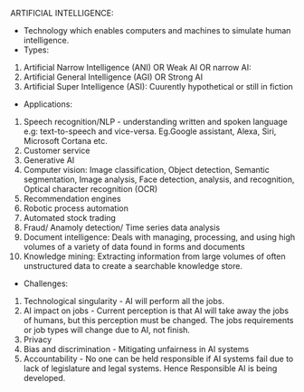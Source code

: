 ARTIFICIAL INTELLIGENCE:

- Technology which enables computers and machines to simulate human intelligence.
- Types:

1. Artificial Narrow Intelligence (ANI) OR Weak AI OR narrow AI:
2. Artificial General Intelligence (AGI) OR Strong AI
3. Artificial Super Intelligence (ASI): Cuurently hypothetical or still in fiction

- Applications:

1. Speech recognition/NLP - understanding written and spoken language e.g: text-to-speech and vice-versa. Eg.Google assistant, Alexa, Siri, Microsoft Cortana etc.
2. Customer service
3. Generative AI
4. Computer vision: Image classification, Object detection, Semantic segmentation, Image analysis, Face detection, analysis, and recognition, Optical character recognition (OCR)
5. Recommendation engines
6. Robotic process automation
7. Automated stock trading
8. Fraud/ Anamoly detection/ Time series data analysis
9. Document intelligence: Deals with managing, processing, and using high volumes of a variety of data found in forms and documents
10. Knowledge mining: Extracting information from large volumes of often unstructured data to create a searchable knowledge store.

- Challenges:

1. Technological singularity - AI will perform all the jobs.
2. AI impact on jobs - Current perception is that AI will take away the jobs of humans, but this perception must be changed. The jobs requirements or job types will change due to AI, not finish.
3. Privacy
4. Bias and discrimination - Mitigating unfairness in AI systems
5. Accountability - No one can be held responsible if AI systems fail due to lack of legislature and legal systems. Hence Responsible AI is being developed.
